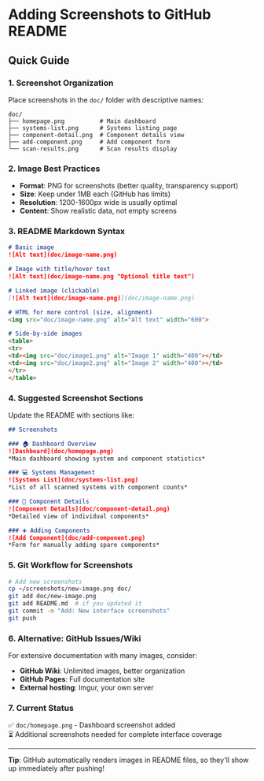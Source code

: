 # Adding Screenshots to GitHub README

## Quick Guide

### 1. **Screenshot Organization**
Place screenshots in the `doc/` folder with descriptive names:
```
doc/
├── homepage.png          # Main dashboard
├── systems-list.png      # Systems listing page
├── component-detail.png  # Component details view
├── add-component.png     # Add component form
└── scan-results.png      # Scan results display
```

### 2. **Image Best Practices**
- **Format**: PNG for screenshots (better quality, transparency support)
- **Size**: Keep under 1MB each (GitHub has limits)
- **Resolution**: 1200-1600px wide is usually optimal
- **Content**: Show realistic data, not empty screens

### 3. **README Markdown Syntax**
```markdown
# Basic image
![Alt text](doc/image-name.png)

# Image with title/hover text
![Alt text](doc/image-name.png "Optional title text")

# Linked image (clickable)
[![Alt text](doc/image-name.png)](doc/image-name.png)

# HTML for more control (size, alignment)
<img src="doc/image-name.png" alt="Alt text" width="600">

# Side-by-side images
<table>
<tr>
<td><img src="doc/image1.png" alt="Image 1" width="400"></td>
<td><img src="doc/image2.png" alt="Image 2" width="400"></td>
</tr>
</table>
```

### 4. **Suggested Screenshot Sections**
Update the README with sections like:

```markdown
## Screenshots

### 🏠 Dashboard Overview
![Dashboard](doc/homepage.png)
*Main dashboard showing system and component statistics*

### 💻 Systems Management  
![Systems List](doc/systems-list.png)
*List of all scanned systems with component counts*

### 🔧 Component Details
![Component Details](doc/component-detail.png)
*Detailed view of individual components*

### ➕ Adding Components
![Add Component](doc/add-component.png)
*Form for manually adding spare components*
```

### 5. **Git Workflow for Screenshots**
```bash
# Add new screenshots
cp ~/screenshots/new-image.png doc/
git add doc/new-image.png
git add README.md  # if you updated it
git commit -m "Add: New interface screenshots"
git push
```

### 6. **Alternative: GitHub Issues/Wiki**
For extensive documentation with many images, consider:
- **GitHub Wiki**: Unlimited images, better organization
- **GitHub Pages**: Full documentation site
- **External hosting**: Imgur, your own server

### 7. **Current Status**
✅ `doc/homepage.png` - Dashboard screenshot added  
⏳ Additional screenshots needed for complete interface coverage

---

**Tip**: GitHub automatically renders images in README files, so they'll show up immediately after pushing!
